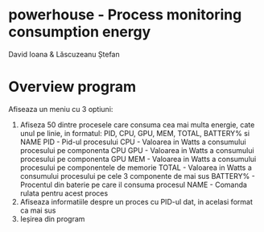 # powerhouse - Process monitoring consumption energy
David Ioana & Lăscuzeanu Ștefan 
# Overview program
Afiseaza un meniu cu 3 optiuni:
1. Afiseza 50 dintre procesele care consuma cea mai multa energie, cate unul pe linie, in formatul:
	PID, CPU, GPU, MEM, TOTAL, BATTERY% si NAME
	PID - Pid-ul procesului
	CPU - Valoarea in Watts a consumului procesului pe componenta CPU
	GPU - Valoarea in Watts a consumului procesului pe componenta GPU
	MEM - Valoarea in Watts a consumului procesului pe componentele de memorie
	TOTAL - Valoarea in Watts a consumului procesului pe cele 3 componente de mai sus
	BATTERY% - Procentul din baterie pe care il consuma procesul
	NAME - Comanda rulata pentru acest proces
2. Afiseaza informatiile despre un proces cu PID-ul dat, in acelasi format ca mai sus
3. Ieșirea din program